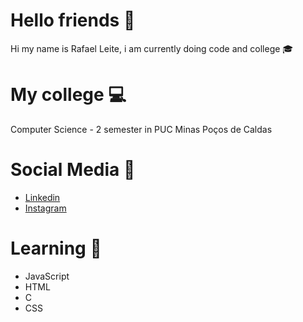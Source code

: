 # Hello friends :eyes:
Hi my name is Rafael Leite, i am currently doing code and college :mortar_board:


# My college :computer:
  Computer Science - 2 semester in PUC Minas Poços de Caldas
  
# Social Media :incoming_envelope:
 - [Linkedin](https://www.linkedin.com/in/rafael-leite-b0884b241/)
 - [Instagram](https://www.instagram.com/milk.fael/)
 
# Learning :memo:
 - JavaScript
 - HTML
 - C
 - CSS
 
